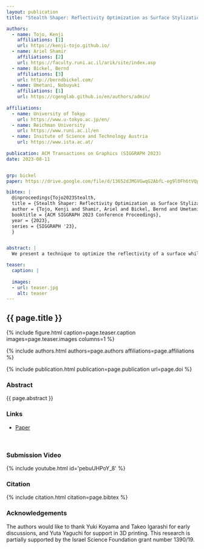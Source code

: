 ```yaml
---
layout: publication
title: "Stealth Shaper: Reflectivity Optimization as Surface Stylization"

authors:
  - name: Tojo, Kenji
    affiliations: [1]
    url: https://kenji-tojo.github.io/
  - name: Ariel Shamir
    affiliations: [2]
    url: https://faculty.runi.ac.il/arik/site/index.asp
  - name: Bickel, Bernd
    affiliations: [3]
    url: http://berndbickel.com/
  - name: Umetani, Nobuyuki
    affiliations: [1]
    url: https://cgenglab.github.io/en/authors/admin/
    
affiliations:
  - name: University of Tokyp
    url: https://www.u-tokyo.ac.jp/en/
  - name: Reichman University
    url: https://www.runi.ac.il/en
  - name: Insitute of Science and Technology Austria 
    url: https://www.ista.ac.at/
    
publication: ACM Transactions on Graphics (SIGGRAPH 2023)
date: 2023-08-11


grp: bickel
paper: https://drive.google.com/file/d/13652dJMGVGwqG2AbfL-eg9lOFh6tVQpA/view?usp=sharing

bibtex: |
  @inproceedings{Tojo2023Stealth,
  title = {Stealth Shaper: Reflectivity Optimization as Surface Stylization},
  author = {Tojo, Kenji and Shamir, Ariel and Bickel, Bernd and Umetani, Nobuyuki},
  booktitle = {ACM SIGGRAPH 2023 Conference Proceedings},
  year = {2023},
  series = {SIGGRAPH '23},
  }


abstract: |
  We present a technique to optimize the reflectivity of a surface while preserving its overall shape. The naïve optimization of the mesh vertices using the gradients of reflectivity simulations results in undesirable distortion. In contrast, our robust formulation optimizes the surface normal as an independent variable that bridges the reflectivity term with differential rendering, and the regularization term with as-rigid-as-possible elastic energy. We further adaptively subdivide the input mesh to improve the convergence. Consequently, our method can minimize the retroreflectivity of a wide range of input shapes, resulting in sharply creased shapes ubiquitous among stealth aircraft and Sci-Fi vehicles. Furthermore, by changing the reward for the direction of the outgoing light directions, our method can be applied to other reflectivity design tasks, such as the optimization of architectural walls to concentrate light in a specific region. We have tested the proposed method using light-transport simulations and real-world 3D-printed objects.

teaser:
  caption: |
    
  images:
  - url: teaser.jpg
    alt: teaser
---
```


## {{ page.title }}

{% include figure.html caption=page.teaser.caption images=page.teaser.images columns=1 %}

{% include authors.html authors=page.authors affiliations=page.affiliations %}

{% include publication.html publication=page.publication url=page.doi %}


### Abstract

{{ page.abstract }}

### Links

* [Paper](https://drive.google.com/file/d/13652dJMGVGwqG2AbfL-eg9lOFh6tVQpA/view?usp=sharing)
<br>

### Submission Video

{% include youtube.html id='pebuUHPoY_8' %}

### Citation

{% include citation.html citation=page.bibtex %}

### Acknowledgements

The authors would like to thank Yuki Koyama and Takeo Igarashi for early discussions, and Yuta Yaguchi for support in 3D printing. This research is partially supported by the Israel Science Foundation grant number 1390/19.
